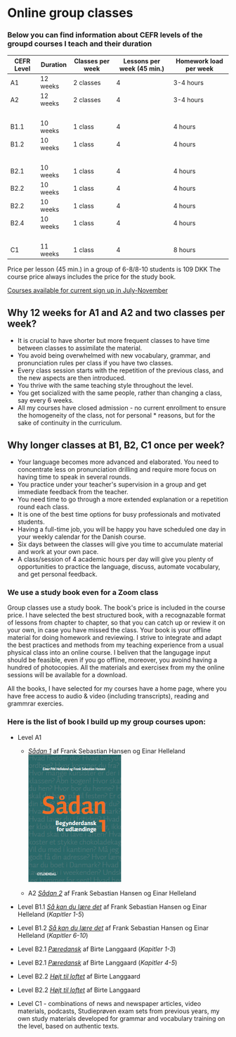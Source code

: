 # Online group classes 

### Below you can find information about CEFR levels of the groupd courses I teach and their duration 


CEFR Level | Duration | Classes per week | Lessons per week (45 min.) | Homework load per week
-- | -- | -- | -- | --
A1 | 12 weeks | 2 classes | 4 | 3-4 hours
A2 | 12 weeks | 2 classes | 4 | 3-4 hours
  |   |   |   |  
B1.1 | 10 weeks | 1 class | 4 | 4 hours
B1.2 | 10 weeks | 1 class | 4 | 4 hours
  |   |   |   |  
B2.1 | 10 weeks | 1 class | 4 | 4 hours
B2.2 | 10 weeks | 1 class | 4 | 4 hours
B2.2 | 10 weeks | 1 class | 4 | 4 hours
B2.4 | 10 weeks | 1 class | 4 | 4 hours
  |   |   |   |  
C1 | 11 weeks | 1 class | 4 | 8 hours

Price per lesson (45 min.) in a group of 6-8/8-10 students is 109 DKK
The course price always includes the price for the study book. 

[Courses available for current sign up in July-November](current-courses-for-sign-up.md)

## Why 12 weeks for A1 and A2 and two classes per week?
* It is crucial to have shorter but more frequent classes to have time between classes to assimilate the material. 
* You avoid being overwhelmed with new vocabulary, grammar, and pronunciation rules per class if you have two classes.
* Every class session starts with the repetition of the previous class, and the new aspects are then introduced. 
* You thrive with the same teaching style throughout the level.
* You get socialized with the same people, rather than changing a class, say every 6 weeks. 
* All my courses have closed admission - no current enrollment to ensure the homogeneity of the class, not for personal * reasons, but for the sake of continuity in the curriculum. 

## Why longer classes at B1, B2, C1 once per week?
* Your language becomes more advanced and elaborated. You need to concentrate less on pronunciation drilling and require more focus on having time to speak in several rounds. 
* You practice under your teacher's supervision in a group and get immediate feedback from the teacher. 
* You need time to go through a more extended explanation or a repetition round each class. 
* It is one of the best time options for busy professionals and motivated students.
* Having a full-time job, you will be happy you have scheduled one day in your weekly calendar for the Danish course.
* Six days between the classes will give you time to accumulate material and work at your own pace.
* A class/session of 4 academic hours per day will give you plenty of opportunities to practice the language, discuss, automate vocabulary, and get personal feedback.


### We use a study book even for a Zoom class 
Group classes use a study book. The book's price is included in the course price. I have selected the best structured book, with a recognazable format of lessons from chapter to chapter, so that you can catch up or review it on your own, in case you have missed the class. Your book is your offline material for doing homework and reviewing. I strive to integrate and adapt the best practices and methods from my teaching experience from a usual physical class into an online course. I beliven that the langugage input should be feasible, even if you go offline, moreover, you avoind having a hundred of photocopies. All the materials and exercisex from my the online sessions will be available for a download. 

All the books, I have selected for my courses have a home page, where you have free access to audio & video (including transcripts), reading and grammrar exercies.

### Here is the list of book I build up my group courses upon: 

* Level A1
  * *[Sådan 1](http://guga.gyldendal.dk/Sprog/dsa/saadan1.aspx)* af Frank Sebastian Hansen og Einar Helleland
  ![Sådan 1](forside-saadan1-png.png)
  
  * A2 *[Sådan 2](http://guga.gyldendal.dk/Sprog/dsa/saadan2.aspx)* af Frank Sebastian Hansen og Einar Helleland

* Level B1.1 *[Så kan du lære det](https://laerdet.gyldendal.dk)* af Frank Sebastian Hansen og Einar Helleland (*Kapitler 1-5*)
* Level B1.2 *[Så kan du lære det](https://laerdet.gyldendal.dk)* af Frank Sebastian Hansen og Einar Helleland (*Kapitler 6-10*)

* Level B2.1 *[Pæredansk](https://paeredansk.gyldendal.dk)* af Birte Langgaard (*Kapitler 1-3*)
* Level B2.1 *[Pæredansk](https://paeredansk.gyldendal.dk)* af Birte Langgaard (*Kapitler 4-5*)
* Level B2.2 *[Højt til loftet](https://hoejttilloftet.gyldendal.dk/#)* af Birte Langgaard 
* Level B2.2 *[Højt til loftet](https://hoejttilloftet.gyldendal.dk/#)* af Birte Langgaard

* Level C1 - combinations of news and newspaper articles, video materials, podcasts, Studieprøven exam sets from previous years, my own study materials developed for grammar and vocabulary training on the level, based on authentic texts. 



